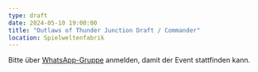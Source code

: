 ```yaml
---
type: draft
date: 2024-05-10 19:00:00
title: "Outlaws of Thunder Junction Draft / Commander"
location: Spielweltenfabrik
---
```


Bitte über [WhatsApp-Gruppe](https://chat.whatsapp.com/HQ7IINFrZB63esDNRqsIUw) anmelden, damit der Event stattfinden kann.